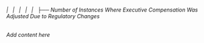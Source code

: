 ###### |   |   |   |   |   ├── Number of Instances Where Executive Compensation Was Adjusted Due to Regulatory Changes

*Add content here*